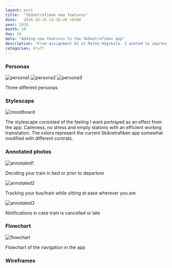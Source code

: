 ```yaml
---
layout: post
title:  "Skånetrafiken new features"
date:   2016-10-26 14:16:49 +0200
year: 2016
month: 10
day: 26
meta: "Adding new features to the Skånetrafiken app"
description: "From assignment A2 at Malmö Högskola. I wanted to improve and add features to Skånetrafikens app. Below you can see my case study for just that."
categories: draft
---
```

<h3>Personas</h3>
<div class="imageRow">
  <img src="{{site.baseurl}}/images/personas01.jpg" alt="persona1" class="img-inline" />
  <img src="{{site.baseurl}}/images/personas02.jpg" alt="persona2" class="img-inline"/>
  <img src="{{site.baseurl}}/images/personas03.jpg" alt="persona3" class="img-inline"/>
</div>
<p>Three different personas</p>
<h3>Stylescape</h3>
<img src="{{site.baseurl}}/images/moodboard.jpg" alt="moodboard" class="img-full" />
<p class="imgDesc">The stylescape consisted of the feeling I want portrayed as an effect from the app. Calmness, no stress and empty stations with an efficient working trainstation. The colors represent the current Skånetrafiken app somewhat modified with different contrats.</p>
<h3>Annotated photos</h3>
<img src="{{site.baseurl}}/images/annotated1.jpg" alt="annotated1" class="img-full"/>
<p class="imgDesc">Deciding your train in bed or prior to departure</p>
<img src="{{site.baseurl}}/images/annotated2.jpg" alt="annotated2" class="img-full"/>
<p class="imgDesc">Tracking your bus/train while sitting at ease wherever you are</p>
<img src="{{site.baseurl}}/images/annotated3.jpg" alt="annotated3" class="img-full"/>
<p class="imgDesc">Notifications in case train is cancelled or late</p>
<h3>Flowchart</h3>
<img src="{{site.baseurl}}/images/flowchart_A2.png" alt="flowchart" class="img-full" />
<p class="imgDesc">Flowchart of the navigation in the app</p>
<h3>Wireframes</h3>
